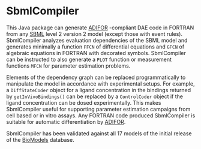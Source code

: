 SbmlCompiler
============

This Java package can generate <a href="http://www.mcs.anl.gov/adifor">ADIFOR</a>
-compliant DAE code in FORTRAN from any <a href="http://www.sbml.org/">SBML</a>
level 2 version 2 model (except those with event rules). SbmlCompiler
analyzes evaluation dependencies of the SBML model and generates minimally a
function <code>FFCN</code> of differential equations and <code>GFCN</code> of algebraic equations in
FORTRAN with decorated symbols. SbmlCompiler can be instructed to also generate
a <code>PLOT</code> function or measurement functions <code>MFCN</code> for parameter estimation problems.

Elements of the dependency graph can be replaced programmatically to manipulate
the model in accordance with experimental setups. For example, a <code>DiffStateCoder</code>
object for a ligand concentration in the bindings returned by <code>getInVivoBindings()</code>
can be replaced by a <code>ControlCoder</code> object if the ligand concentration can be
dosed experimentally. This makes SbmlCompiler useful for supporting parameter
estimation campaigns from cell based or in vitro assays. Any FORTRAN code
produced SbmlCompiler is suitable for automatic differentiation by
<a href="http://www.mcs.anl.gov/adifor">ADIFOR</a>.

SbmlCompiler has been validated against all 17 models of the initial release of
the <a href="http://www.ebi.ac.uk/biomodels/">BioModels</a> database.
